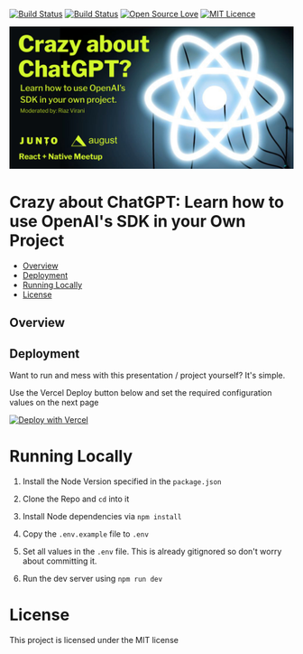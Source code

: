 [![Build Status](https://github.com/rvirani1/openai-talk/actions/workflows/ci.yml/badge.svg
)](https://github.com/ellerbrock/open-source-badges/)
[![Build Status](https://travis-ci.org/Hexient-Labs/hence-form.svg?branch=master)](https://travis-ci.org/Hexient-Labs/hence-form)
[![Open Source Love](https://badges.frapsoft.com/os/v2/open-source.svg?v=103)](https://github.com/ellerbrock/open-source-badges/)
[![MIT Licence](https://badges.frapsoft.com/os/mit/mit.svg?v=103)](https://opensource.org/licenses/mit-license.php)


<p align="center">
  <img src="readme_images/banner.jpeg">
</p>

# Crazy about ChatGPT: Learn how to use OpenAI's SDK in your Own Project

* [Overview](#overview)
* [Deployment](#deployment)
* [Running Locally](#running-locally)
* [License](#license)

## Overview

## Deployment

Want to run and mess with this presentation / project yourself? It's simple.

Use the Vercel Deploy button below and set the required configuration
values on the next page

[![Deploy with Vercel](https://vercel.com/button)](https://vercel.com/new/clone?repository-url=https%3A%2F%2Fgithub.com%2Frvirani1%2Fopenai-talk)

# Running Locally

1. Install the Node Version specified in the `package.json`

1. Clone the Repo and `cd` into it

1. Install Node dependencies via `npm install`

1. Copy the `.env.example` file to `.env`

1. Set all values in the `.env` file.
   This is already gitignored so don't worry about committing it.

1. Run the dev server using `npm run dev`

# License

This project is licensed under the MIT license
